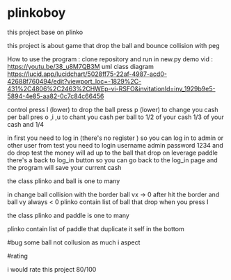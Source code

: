 # plinkoboy
this project base on plinko 

this project is about game that drop the ball and bounce collision with peg 

How to use the program :
clone repository 
and run in new.py
demo vid :
https://youtu.be/38_u8M7QB3M
uml class diagram 
https://lucid.app/lucidchart/5028ff75-22af-4987-acd0-42688f760494/edit?viewport_loc=-1829%2C-431%2C4806%2C2463%2CHWEp-vi-RSFO&invitationId=inv_1929b9e5-5894-4e85-aa82-0c7c84c66456

control 
press l (lower) to drop the ball 
press p (lower) to change you cash per ball
pres o ,i ,u to chant you cash per ball to 1/2 of your cash 1/3 of your cash and 1/4 

in first you need to log in (there's no register ) so you can log in to admin or other user
from test you need to login username admin password 1234 
and do drop test the money will ad up to the ball that drop on leverage paddle
there's a back to log_in button so you can go back
to the log_in page and the program will save your current cash

the class plinko and ball is one to many

in change ball collision with the border ball vx -> 0 after hit the border
and ball vy always < 0
plinko contain list of ball that drop when you press l

the class plinko and paddle is one to many

plinko contain list of paddle that duplicate it self in the bottom


#bug
some ball not collusion as much i aspect

#rating 

i would rate this project 80/100